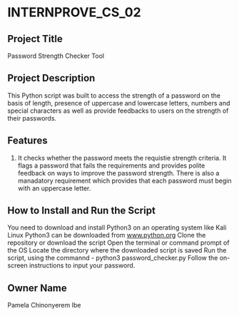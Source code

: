 # INTERNPROVE_CS_02 

## Project Title 
Password Strength Checker Tool

## Project Description
This Python script was built to access the strength of a password on the basis of length, presence of uppercase and lowercase letters, numbers and special characters as well as provide feedbacks to users on the strength of their passwords.

## Features
1. It checks whether the password meets the requistie strength criteria.
It flags a password that fails the requirements and provides polite feedback on ways to improve the password strength.
There is also a manadatory requirement which provides that each password must begin with an uppercase letter.

## How to Install and Run the Script
You need to download and install Python3 on an operating system like Kali Linux
Python3 can be downloaded from www.python.org
Clone the repository or download the script
Open the terminal or command prompt of the OS 
Locate the directory where the downloaded script is saved 
Run the script, using the commannd - python3 password_checker.py
Follow the on-screen instructions to input your password.

## Owner Name
Pamela Chinonyerem Ibe





